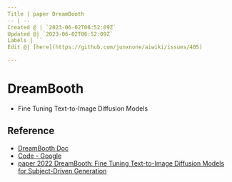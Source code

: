 ```yaml
---
Title | paper DreamBooth
-- | --
Created @ | `2023-06-02T06:52:09Z`
Updated @| `2023-06-02T06:52:09Z`
Labels | ``
Edit @| [here](https://github.com/junxnone/aiwiki/issues/405)

---
```

# DreamBooth

- Fine Tuning Text-to-Image Diffusion Models

## Reference
- [DreamBooth Doc](https://dreambooth.github.io/)
- [Code - Google](https://github.com/google/dreambooth)
- [paper 2022 DreamBooth: Fine Tuning Text-to-Image Diffusion Models for Subject-Driven Generation](https://arxiv.org/abs/2208.12242)

